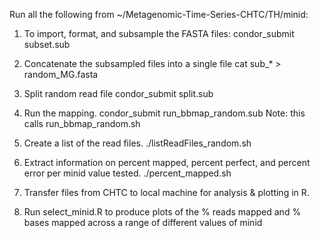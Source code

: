 Run all the following from ~/Metagenomic-Time-Series-CHTC/TH/minid:

1. To import, format, and subsample the FASTA files:
condor_submit subset.sub

2. Concatenate the subsampled files into a single file
cat sub_* > random_MG.fasta

3. Split random read file
condor_submit split.sub

4. Run the mapping.
condor_submit run_bbmap_random.sub
Note: this calls run_bbmap_random.sh

5. Create a list of the read files.
./listReadFiles_random.sh

6. Extract information on percent mapped, percent perfect, and percent error per minid value tested.
./percent_mapped.sh

7. Transfer files from CHTC to local machine for analysis & plotting in R.

8. Run select_minid.R to produce plots of the % reads mapped and % bases mapped across a range of different values of minid
